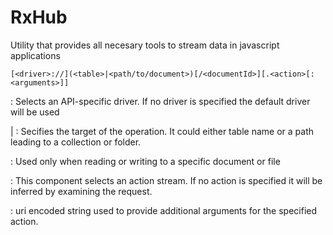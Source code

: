 # RxHub
Utility that provides all necesary tools to stream data in javascript applications


```[<driver>://](<table>|<path/to/document>)[/<documentId>][.<action>[:<arguments>]]```

<driver>: Selects an API-specific driver. If no driver is specified the default driver will be used

<table> | <path/to/document>: Secifies the target of the operation. It could  either table name or a path leading to a collection or folder. 

<documentId>: Used only when reading or writing to a specific document or file

<action>: This component selects an action stream. If no action is specified it will be inferred by examining the request.

<arguments>: uri encoded string used to provide additional arguments for the specified action.
